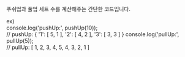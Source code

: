 푸쉬업과 풀업 세트 수를 계산해주는 간단한 코드입니다.

ex)   
console.log('pushUp:', pushUp(10));   
// pushUp: { '1': [ 5, 1 ], '2': [ 4, 2 ], '3': [ 3, 3 ] }
console.log('pullUp:', pullUp(5));   
// pullUp: [
  1, 2, 3, 4, 5,
  4, 3, 2, 1
]
